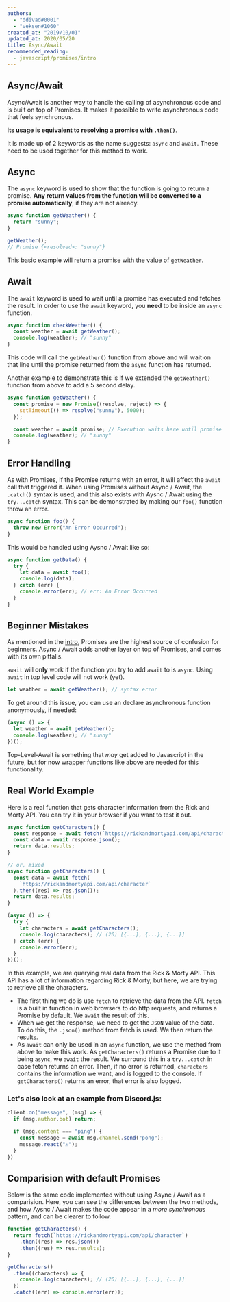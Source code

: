 ```yaml
---
authors:
  - "ddivad#0001"
  - "veksen#1060"
created_at: "2019/10/01"
updated_at: 2020/05/20
title: Async/Await
recommended_reading:
  - javascript/promises/intro
---
```


## Async/Await

Async/Await is another way to handle the calling of asynchronous code and is built on top of Promises. It makes it possible to write asynchronous code that feels synchronous.

**Its usage is equivalent to resolving a promise with `.then()`**.

It is made up of 2 keywords as the name suggests: `async` and `await`. These need to be used together for this method to work.

## Async

The `async` keyword is used to show that the function is going to return a promise. **Any return values from the function will be converted to a promise automatically**, if they are not already.

```js
async function getWeather() {
  return "sunny";
}

getWeather();
// Promise {<resolved>: "sunny"}
```

This basic example will return a promise with the value of `getWeather`.

## Await

The `await` keyword is used to wait until a promise has executed and fetches the result. In order to use the `await` keyword, you **need** to be inside an `async` function.

```js
async function checkWeather() {
  const weather = await getWeather();
  console.log(weather); // "sunny"
}
```

This code will call the `getWeather()` function from above and will wait on that line until the promise returned from the `async` function has returned.

Another example to demonstrate this is if we extended the `getWeather()` function from above to add a 5 second delay.

```js
async function getWeather() {
  const promise = new Promise((resolve, reject) => {
    setTimeout(() => resolve("sunny"), 5000);
  });

  const weather = await promise; // Execution waits here until promise resolves
  console.log(weather); // "sunny"
}
```

## Error Handling

As with Promises, if the Promise returns with an error, it will affect the `await` call that triggered it. When using Promises without Async / Await, the `.catch()` syntax is used, and this also exists with Aysnc / Await using the `try...catch` syntax. This can be demonstrated by making our `foo()` function throw an error.

```js
async function foo() {
  throw new Error("An Error Occurred");
}
```

This would be handled using Aysnc / Await like so:

```js
async function getData() {
  try {
    let data = await foo();
    console.log(data);
  } catch (err) {
    console.error(err); // err: An Error Occurred
  }
}
```

## Beginner Mistakes

As mentioned in the [intro](./intro.md), Promises are the highest source of confusion for beginners. Async / Await adds another layer on top of Promises, and comes with its own pitfalls.

`await` will **only** work if the function you try to add `await` to is `async`. Using `await` in top level code will not work (yet).

```js
let weather = await getWeather(); // syntax error
```

To get around this issue, you can use an declare asynchronous function anonymously, if needed:

```js
(async () => {
  let weather = await getWeather();
  console.log(weather); // "sunny"
})();
```

Top-Level-Await is something that _may_ get added to Javascript in the future, but for now wrapper functions like above are needed for this functionality.

## Real World Example

Here is a real function that gets character information from the Rick and Morty API.
You can try it in your browser if you want to test it out.

```js
async function getCharacters() {
  const response = await fetch(`https://rickandmortyapi.com/api/character`);
  const data = await response.json();
  return data.results;
}

// or, mixed
async function getCharacters() {
  const data = await fetch(
    `https://rickandmortyapi.com/api/character`
  ).then((res) => res.json());
  return data.results;
}

(async () => {
  try {
    let characters = await getCharacters();
    console.log(characters); // (20) [{...}, {...}, {...}]
  } catch (err) {
    console.error(err);
  }
})();
```

In this example, we are querying real data from the Rick & Morty API. This API has a lot of information regarding Rick & Morty, but here, we are trying to retrieve all the characters.

- The first thing we do is use `fetch` to retrieve the data from the API. `fetch` is a built in function in web browsers to do http requests, and returns a Promise by default. We `await` the result of this.
- When we get the response, we need to get the `JSON` value of the data. To do this, the `.json()` method from fetch is used. We then return the results.
- As `await` can only be used in an `async` function, we use the method from above to make this work. As `getCharacters()` returns a Promise due to it being `async`, we `await` the result. We surround this in a `try...catch` in case fetch returns an error. Then, if no error is returned, `characters` contains the information we want, and is logged to the console. If `getCharacters()` returns an error, that error is also logged.

### Let's also look at an example from Discord.js:

```js
client.on("message", (msg) => {
  if (msg.author.bot) return;

  if (msg.content === "ping") {
    const message = await msg.channel.send("pong");
    message.react("⚠️");
  }
})
```

## Comparision with default Promises

Below is the same code implemented without using Async / Await as a comparision. Here, you can see the differences between the two methods, and how Aysnc / Await makes the code appear in a _more synchronous_ pattern, and can be clearer to follow.

```js
function getCharacters() {
  return fetch(`https://rickandmortyapi.com/api/character`)
    .then((res) => res.json())
    .then((res) => res.results);
}

getCharacters()
  .then((characters) => {
    console.log(characters); // (20) [{...}, {...}, {...}]
  })
  .catch((err) => console.error(err));
```
